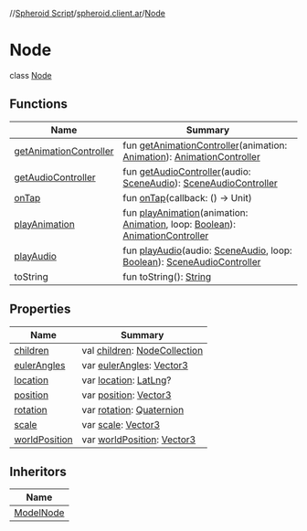 //[Spheroid Script](../../index.md)/[spheroid.client.ar](../index.md)/[Node](index.md)



# Node  
 class [Node](index.md)   


## Functions  
  
|  Name|  Summary| 
|---|---|
| [getAnimationController](get-animation-controller.md)| fun [getAnimationController](get-animation-controller.md)(animation: [Animation](../-animation/index.md)): [AnimationController](../-animation-controller/index.md)  <br>
| [getAudioController](get-audio-controller.md)| fun [getAudioController](get-audio-controller.md)(audio: [SceneAudio](../-scene-audio/index.md)): [SceneAudioController](../-scene-audio-controller/index.md)  <br>
| [onTap](on-tap.md)| fun [onTap](on-tap.md)(callback: () -> Unit)  <br>
| [playAnimation](play-animation.md)| fun [playAnimation](play-animation.md)(animation: [Animation](../-animation/index.md), loop: [Boolean](../../spheroid/-boolean/index.md)): [AnimationController](../-animation-controller/index.md)  <br>
| [playAudio](play-audio.md)| fun [playAudio](play-audio.md)(audio: [SceneAudio](../-scene-audio/index.md), loop: [Boolean](../../spheroid/-boolean/index.md)): [SceneAudioController](../-scene-audio-controller/index.md)  <br>
| toString| fun toString(): [String](../../spheroid/-string/index.md)  <br>


## Properties  
  
|  Name|  Summary| 
|---|---|
| [children](index.md#spheroid.client.ar/Node/children/#/PointingToDeclaration/)|  val [children](index.md#spheroid.client.ar/Node/children/#/PointingToDeclaration/): [NodeCollection](../-node-collection/index.md)   <br>
| [eulerAngles](index.md#spheroid.client.ar/Node/eulerAngles/#/PointingToDeclaration/)|  var [eulerAngles](index.md#spheroid.client.ar/Node/eulerAngles/#/PointingToDeclaration/): [Vector3](../../spheroid/-vector3/index.md)   <br>
| [location](index.md#spheroid.client.ar/Node/location/#/PointingToDeclaration/)|  var [location](index.md#spheroid.client.ar/Node/location/#/PointingToDeclaration/): [LatLng](../../spheroid/-lat-lng/index.md)?   <br>
| [position](index.md#spheroid.client.ar/Node/position/#/PointingToDeclaration/)|  var [position](index.md#spheroid.client.ar/Node/position/#/PointingToDeclaration/): [Vector3](../../spheroid/-vector3/index.md)   <br>
| [rotation](index.md#spheroid.client.ar/Node/rotation/#/PointingToDeclaration/)|  var [rotation](index.md#spheroid.client.ar/Node/rotation/#/PointingToDeclaration/): [Quaternion](../../spheroid/-quaternion/index.md)   <br>
| [scale](index.md#spheroid.client.ar/Node/scale/#/PointingToDeclaration/)|  var [scale](index.md#spheroid.client.ar/Node/scale/#/PointingToDeclaration/): [Vector3](../../spheroid/-vector3/index.md)   <br>
| [worldPosition](index.md#spheroid.client.ar/Node/worldPosition/#/PointingToDeclaration/)|  var [worldPosition](index.md#spheroid.client.ar/Node/worldPosition/#/PointingToDeclaration/): [Vector3](../../spheroid/-vector3/index.md)   <br>


## Inheritors  
  
|  Name| 
|---|
| [ModelNode](../-model-node/index.md)

